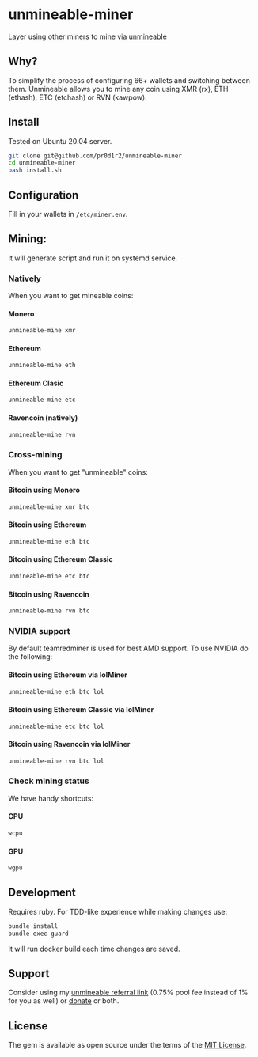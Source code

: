 # unmineable-miner

Layer using other miners to mine via [unmineable](https://www.unmineable.com)

## Why?

To simplify the process of configuring 66+ wallets and switching between them.
Unmineable allows you to mine any coin using XMR (rx), ETH (ethash), ETC (etchash) or RVN (kawpow).

## Install

Tested on Ubuntu 20.04 server.

```bash
git clone git@github.com/pr0d1r2/unmineable-miner
cd unmineable-miner
bash install.sh
```

## Configuration

Fill in your wallets in `/etc/miner.env`.

## Mining:

It will generate script and run it on systemd service.

### Natively

When you want to get mineable coins:

#### Monero

```bash
unmineable-mine xmr
```

#### Ethereum

```bash
unmineable-mine eth
```

#### Ethereum Clasic

```bash
unmineable-mine etc
```

#### Ravencoin (natively)

```bash
unmineable-mine rvn
```

### Cross-mining

When you want to get "unmineable" coins:

#### Bitcoin using Monero

```bash
unmineable-mine xmr btc
```

#### Bitcoin using Ethereum

```bash
unmineable-mine eth btc
```

#### Bitcoin using Ethereum Classic

```bash
unmineable-mine etc btc
```

#### Bitcoin using Ravencoin

```bash
unmineable-mine rvn btc
```

### NVIDIA support

By default teamredminer is used for best AMD support. To use NVIDIA do the following:

#### Bitcoin using Ethereum via lolMiner

```bash
unmineable-mine eth btc lol
```

#### Bitcoin using Ethereum Classic via lolMiner

```bash
unmineable-mine etc btc lol
```

#### Bitcoin using Ravencoin via lolMiner

```bash
unmineable-mine rvn btc lol
```

### Check mining status

We have handy shortcuts:

#### CPU

```bash
wcpu
```

#### GPU

```bash
wgpu
```

## Development

Requires ruby. For TDD-like experience while making changes use:

```bash
bundle install
bundle exec guard
```

It will run docker build each time changes are saved.

## Support

Consider using my [unmineable referral link](https://www.unmineable.com/?ref=3792-egij) (0.75% pool fee instead of 1% for you as well) or [donate](https://github.com/pr0d1r2/donate) or both.

## License

The gem is available as open source under the terms of the [MIT License](http://opensource.org/licenses/MIT).
